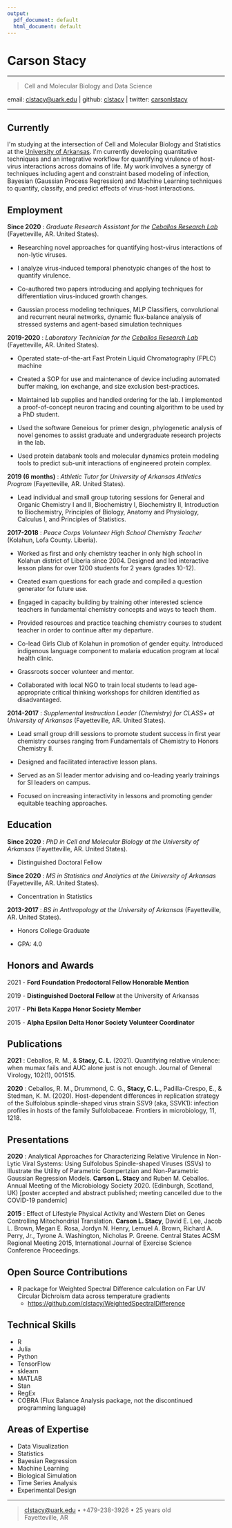 ```yaml
---
output:
  pdf_document: default
  html_document: default
---
```

Carson Stacy
=========================

----

>  Cell and Molecular Biology and Data Science
>  <div id="webaddress">
email: 
<a href="mailto:clstacy@uark.edu">clstacy@uark.edu</a>
| github:
<i class="fa fa-github"></i> <a href="http://github.com/clstacy">clstacy</a>
| twitter:
<i class="fa fa-twitter"></i> <a href="http://twitter.com/carsonlstacy">carsonlstacy</a>
</div>

----


Currently
--------------------
I'm studying at the intersection of Cell and Molecular Biology and Statistics at the [University of Arkansas](http://www.uark.edu/). I'm currently developing quantitative techniques and an integrative workflow for quantifying virulence of host-virus interactions across domains of life. My work involves a synergy of techniques including agent and constraint based modeling of infection, Bayesian (Gaussian Process Regression) and Machine Learning techniques to quantify, classify, and predict effects of virus-host interactions.


Employment
--------------------

__Since 2020__
:   *Graduate Research Assistant for the [Ceballos Research Lab](https://ceballoslab.uark.edu/)*
    (Fayetteville, AR. United States).
* Researching novel approaches for quantifying host-virus interactions of non-lytic viruses. 

* I analyze virus-induced temporal phenotypic changes of the host to quantify virulence. 

* Co-authored two papers introducing and applying techniques for differentiation virus-induced growth changes. 

* Gaussian process modeling techniques, MLP Classifiers, convolutional and recurrent neural networks, dynamic flux-balance analysis of stressed systems and agent-based simulation techniques

__2019-2020__
:   *Laboratory Technician for the [Ceballos Research Lab](https://ceballoslab.uark.edu/)*
    (Fayetteville, AR. United States).

* Operated state-of-the-art Fast Protein Liquid Chromatography (FPLC) machine 

* Created a SOP for use and maintenance of device including automated buffer making, ion exchange, and size exclusion best-practices. 

* Maintained lab supplies and handled ordering for the lab. I implemented a proof-of-concept neuron tracing and counting algorithm to be used by a PhD student. 

* Used the software Geneious for primer design, phylogenetic analysis of novel genomes to assist graduate and undergraduate research projects in the lab. 

* Used protein databank tools and molecular dynamics protein modeling tools to predict sub-unit interactions of engineered protein complex.

__2019 (6 months)__
:   *Athletic Tutor for University of Arkansas Athletics Program*
    (Fayetteville, AR. United States).
    
* Lead individual and small group tutoring sessions for General and Organic Chemistry I and II, Biochemistry I, Biochemistry II, Introduction to Biochemistry, Principles of Biology,  Anatomy and Physiology, Calculus I, and Principles of Statistics.


__2017-2018__
:   *Peace Corps Volunteer High School Chemistry Teacher*
    (Kolahun, Lofa County. Liberia).

* Worked as first and only chemistry teacher in only high school in Kolahun district of Liberia since 2004. Designed and led interactive lesson plans for over 1200 students for 2 years (grades 10-12). 

* Created exam questions for each grade and compiled a question generator for future use.

* Engaged in capacity building by training other interested science teachers in fundamental chemistry concepts and ways to teach them. 

* Provided resources and practice teaching chemistry courses to student teacher in order to continue after my departure. 

* Co-lead Girls Club of Kolahun in promotion of gender equity. Introduced indigenous language component to malaria education program at local health clinic. 

* Grassroots soccer volunteer and mentor. 

* Collaborated with local NGO to train local students to lead age-appropriate critical thinking workshops for children identified as disadvantaged.

__2014-2017__
:   *Supplemental Instruction Leader (Chemistry) for CLASS+ at University of Arkansas* 
    (Fayetteville, AR. United States).

* Lead small group drill sessions to promote student success in first year chemistry courses ranging from Fundamentals of Chemistry to Honors Chemistry II. 

* Designed and facilitated interactive lesson plans. 

* Served as an SI leader mentor advising and co-leading yearly trainings for SI leaders on campus. 

* Focused on increasing interactivity in lessons and promoting gender equitable teaching approaches.


Education
---------

__Since 2020__
:   *PhD in Cell and Molecular Biology at the University of Arkansas*
    (Fayetteville, AR. United States).
    
* Distinguished Doctoral Fellow


__Since 2020__
:   *MS in Statistics and Analytics at the University of Arkansas*
    (Fayetteville, AR. United States).

* Concentration in Statistics


__2013-2017__
:   *BS in Anthropology at the University of Arkansas*
    (Fayetteville, AR. United States).
    
* Honors College Graduate

* GPA: 4.0


Honors and Awards
------------------------
2021 - **Ford Foundation Predoctoral Fellow Honorable Mention**

2019 - **Distinguished Doctoral Fellow** at the University of Arkansas

2017 - **Phi Beta Kappa Honor Society Member**

2015 - **Alpha Epsilon Delta Honor Society Volunteer Coordinator**


Publications
------------------------

__2021__
:    Ceballos, R. M., & __Stacy, C. L.__ (2021). Quantifying relative virulence: when mumax fails and AUC alone just is not enough. Journal of General Virology, 102(1), 001515.

__2020__
:    Ceballos, R. M., Drummond, C. G., __Stacy, C. L.__, Padilla-Crespo, E., & Stedman, K. M. (2020). Host-dependent differences in replication strategy of the Sulfolobus spindle-shaped virus strain SSV9 (aka, SSVK1): infection profiles in hosts of the family Sulfolobaceae. Frontiers in microbiology, 11, 1218.


Presentations
------------------------

__2020__
:    Analytical Approaches for Characterizing Relative Virulence in Non-Lytic Viral Systems: Using Sulfolobus Spindle-shaped Viruses (SSVs) to Illustrate the Utility of Parametric Gompertzian and Non-Parametric Gaussian Regression Models. __Carson L. Stacy__ and Ruben M. Ceballos. Annual Meeting of the Microbiology Society 2020. (Edinburgh, Scotland, UK) [poster accepted and abstract published; meeting cancelled due to the COVID-19 pandemic]

__2015__
:    Effect of Lifestyle Physical Activity and Western Diet on Genes Controlling Mitochondrial Translation. __Carson L. Stacy__, David E. Lee, Jacob L. Brown, Megan E. Rosa, Jordyn N. Henry, Lemuel A. Brown, Richard A. Perry, Jr., Tyrone A. Washington, Nicholas P. Greene. Central States ACSM Regional Meeting 2015, International Journal of Exercise Science Conference Proceedings.


Open Source Contributions
------------------------
* R package for Weighted Spectral Difference calculation on Far UV Circular Dichroism data across temperature gradients
    * https://github.com/clstacy/WeightedSpectralDifference

Technical Skills
------------------------

* R
* Julia
* Python
* TensorFlow
* sklearn
* MATLAB
* Stan
* RegEx
* COBRA (Flux Balance Analysis package, not the discontinued programming language)

Areas of Expertise
------------------------

* Data Visualization
* Statistics
* Bayesian Regression
* Machine Learning
* Biological Simulation
* Time Series Analysis
* Experimental Design

----

> <clstacy@uark.edu> • +479-238-3926 • 25 years old\
>  Fayetteville, AR
